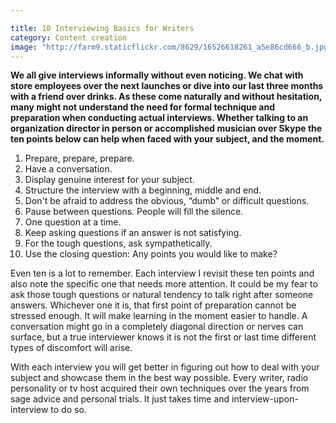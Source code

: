 ```yaml
---

title: 10 Interviewing Basics for Writers
category: Content creation
image: "http://farm9.staticflickr.com/8629/16526618261_a5e86cd666_b.jpg"
---
```


**We all give interviews informally without even noticing. We chat with store employees over the next launches or dive into our last three months with a friend over drinks. As these come naturally and without hesitation, many might not understand the need for formal technique and preparation when conducting actual interviews. Whether talking to an organization director in person or accomplished musician over Skype the ten points below can help when faced with your subject, and the moment.**

1. Prepare, prepare, prepare.
2. Have a conversation.
3. Display genuine interest for your subject.
4. Structure the interview with a beginning, middle and end.
5. Don't be afraid to address the obvious, “dumb” or difficult questions.
6. Pause between questions. People will fill the silence.
7. One question at a time.
8. Keep asking questions if an answer is not satisfying.
9. For the tough questions, ask sympathetically.
10. Use the closing question: Any points you would like to make?

Even ten is a lot to remember. Each interview I revisit these ten points and also note the specific one that needs more attention. It could be my fear to ask those tough questions or natural tendency to talk right after someone answers. Whichever one it is, that first point of preparation cannot be stressed enough. It will make learning in the moment easier to handle. A conversation might go in a completely diagonal direction or nerves can surface, but a true interviewer knows it is not the first or last time different types of discomfort will arise.  

With each interview you will get better in figuring out how to deal with your subject and showcase them in the best way possible. Every writer, radio personality or tv host acquired their own techniques over the years from sage advice and personal trials. It just takes time and interview-upon-interview to do so.
